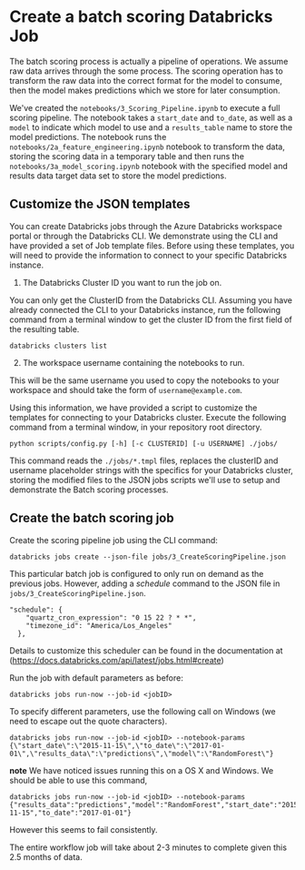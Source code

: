 # Create a batch scoring Databricks Job

The batch scoring process is actually a pipeline of operations. We assume raw data arrives through the some process. The scoring operation has to transform the raw data into the correct format for the model to consume, then the model makes predictions which we store for later consumption. 

We've created the `notebooks/3_Scoring_Pipeline.ipynb` to execute a full scoring pipeline. The notebook takes a `start_date` and `to_date`, as well as a `model` to indicate which model to use and a `results_table` name to store the model predictions. The notebook runs the `notebooks/2a_feature_engineering.ipynb` notebook to transform the data, storing the scoring data in a temporary table and then runs the `notebooks/3a_model_scoring.ipynb` notebook with the specified model and results data target data set to store the model predictions. 

## Customize the JSON templates

You can create Databricks jobs through the Azure Databricks workspace portal or through the Databricks CLI. We demonstrate using the CLI and have provided a set of Job template files. Before using these templates, you will need to provide the information to connect to your specific Databricks instance. 

1. The Databricks Cluster ID you want to run the job on.

You can only get the ClusterID from the Databricks CLI. Assuming you have already connected the CLI to your Databricks instance, run the following command from a terminal window to get the cluster ID from the first field of the resulting table.

```
databricks clusters list
```

2. The workspace username containing the notebooks to run.

This will be the same username you used to copy the notebooks to your workspace and should take the form of `username@example.com`.


Using this information, we have provided a script to customize the templates for connecting to your Databricks cluster. Execute the following command from a terminal window, in your repository root directory.

```
python scripts/config.py [-h] [-c CLUSTERID] [-u USERNAME] ./jobs/
```

This command reads the `./jobs/*.tmpl` files, replaces the clusterID and username placeholder strings with the specifics for your Databricks cluster, storing the modified files to the JSON jobs scripts we'll use to setup and demonstrate the Batch scoring processes.


## Create the batch scoring job

Create the scoring pipeline job using the CLI command:

`databricks jobs create --json-file jobs/3_CreateScoringPipeline.json`

This particular batch job is configured to only run on demand as the previous jobs. However, adding a _schedule_ command to the JSON file in `jobs/3_CreateScoringPipeline.json`.

```
"schedule": {
    "quartz_cron_expression": "0 15 22 ? * *",
    "timezone_id": "America/Los_Angeles"
  },
```

Details to customize this scheduler can be found in the documentation at (https://docs.databricks.com/api/latest/jobs.html#create)

Run the job with default parameters as before:

`databricks jobs run-now --job-id <jobID>`

To specify different parameters, use the following call on Windows (we need to escape out the quote characters).
```
databricks jobs run-now --job-id <jobID> --notebook-params {\"start_date\":\"2015-11-15\",\"to_date\":\"2017-01-01\",\"results_data\":\"predictions\",\"model\":\"RandomForest\"}
```

**note** We have noticed issues running this on a OS X and Windows. We should be able to use this command, 
```
databricks jobs run-now --job-id <jobID> --notebook-params {"results_data":"predictions","model":"RandomForest","start_date":"2015-11-15","to_date":"2017-01-01"}
```
However this seems to fail consistently.

The entire workflow job will take about 2-3 minutes to complete given this 2.5 months of data.